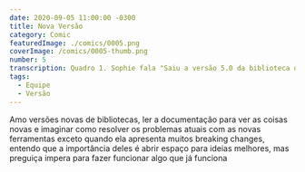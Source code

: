 ```yaml
---
date: 2020-09-05 11:00:00 -0300
title: Nova Versão
category: Comic
featuredImage: ./comics/0005.png
coverImage: /comics/0005-thumb.png
number: 5
transcription: Quadro 1. Sophie fala "Saiu a versão 5.0 da biblioteca que usamos e está cheio de breaking changes". Quadro 2. Sophie em silêncio. Quadro 3. Msone fala "Nós vamos...". Quadro 4. Msone desanimada Sophie fala "Sim, vamos atualizar!".
tags:
  - Equipe
  - Versão
---
```


Amo versões novas de bibliotecas, ler a documentação para ver as coisas novas e imaginar como resolver os problemas atuais com as novas ferramentas exceto quando ela apresenta muitos breaking changes, entendo que a importância deles é abrir espaço para ideias melhores, mas preguiça impera para fazer funcionar algo que já funciona
